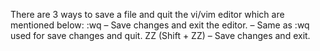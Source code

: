 


There are 3 ways to save a file and quit the vi/vim editor which are mentioned below:
:wq – Save changes and exit the editor.
– Same as :wq used for save changes and quit.
ZZ (Shift + ZZ) – Save changes and exit.
